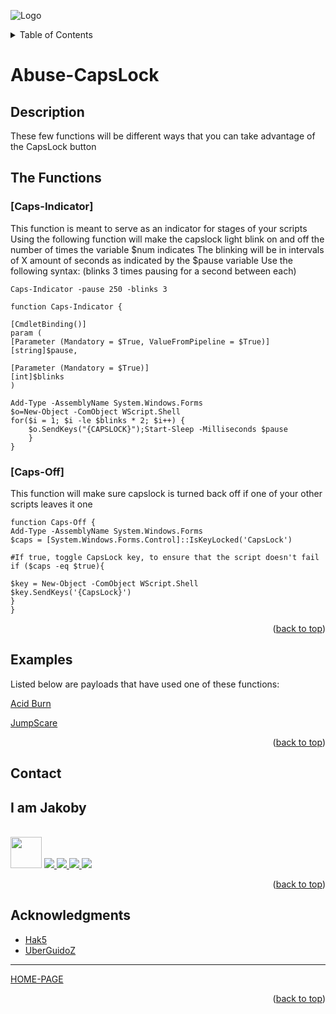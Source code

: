 ![Logo](https://github.com/I-Am-Jakoby/hak5-submissions/blob/main/Assets/logo-170-px.png?raw=true)

<!-- TABLE OF CONTENTS -->
<details>
  <summary>Table of Contents</summary>
  <ol>
    <li><a href="#Description">Description</a></li>
    <li><a href="#The-Functions">The Functions</a></li>
    <li><a href="#Examples">Examples</a></li>
    <li><a href="#Contact">Contact</a></li>
    <li><a href="#Acknowledgments">Acknowledgments</a></li>
  </ol>
</details>

# Abuse-CapsLock

## Description

These few functions will be different ways that you can take advantage of the CapsLock button 

## The Functions

### [Caps-Indicator] 

This function is meant to serve as an indicator for stages of your scripts 
Using the following function will make the capslock light blink on and off the number of times the variable $num indicates
The blinking will be in intervals of X amount of seconds as indicated by the $pause variable 
Use the following syntax:
(blinks 3 times pausing for a second between each) 

```
Caps-Indicator -pause 250 -blinks 3
```

```
function Caps-Indicator {

[CmdletBinding()]
param (	
[Parameter (Mandatory = $True, ValueFromPipeline = $True)]
[string]$pause,

[Parameter (Mandatory = $True)]
[int]$blinks
)

Add-Type -AssemblyName System.Windows.Forms
$o=New-Object -ComObject WScript.Shell
for($i = 1; $i -le $blinks * 2; $i++) {
    $o.SendKeys("{CAPSLOCK}");Start-Sleep -Milliseconds $pause
    }
}
```

### [Caps-Off] 

This function will make sure capslock is turned back off if one of your other scripts leaves it one

```
function Caps-Off {
Add-Type -AssemblyName System.Windows.Forms
$caps = [System.Windows.Forms.Control]::IsKeyLocked('CapsLock')

#If true, toggle CapsLock key, to ensure that the script doesn't fail
if ($caps -eq $true){

$key = New-Object -ComObject WScript.Shell
$key.SendKeys('{CapsLock}')
}
}
```

<p align="right">(<a href="#top">back to top</a>)</p>


## Examples 

Listed below are payloads that have used one of these functions:

[Acid Burn](https://github.com/I-Am-Jakoby/hak5-submissions/tree/main/OMG/Payloads/OMG-AcidBurn)

[JumpScare](https://github.com/I-Am-Jakoby/hak5-submissions/tree/main/OMG/Payloads/OMG-JumpScare)


<p align="right">(<a href="#top">back to top</a>)</p>

<!-- CONTACT -->
## Contact

<div><h2>I am Jakoby</h2></div>
  <p><br/>

  <img src="https://media.giphy.com/media/VgCDAzcKvsR6OM0uWg/giphy.gif" width="50"> 

  <a href="https://github.com/I-Am-Jakoby/">
    <img src="https://img.shields.io/badge/GitHub-I--Am--Jakoby-blue">
  </a>

  <a href="https://www.instagram.com/i_am_jakoby/">
    <img src="https://img.shields.io/badge/Instagram-i__am__jakoby-red">
  </a>

  <a href="https://twitter.com/I_Am_Jakoby/">
    <img src="https://img.shields.io/badge/Twitter-I__Am__Jakoby-blue">
  </a>

  <a href="https://www.youtube.com/c/IamJakoby/">
    <img src="https://img.shields.io/badge/YouTube-I_am_Jakoby-red">
  </a>

</p>



<p align="right">(<a href="#top">back to top</a>)</p>

<!-- ACKNOWLEDGMENTS -->
## Acknowledgments

* [Hak5](https://hak5.org/)
* [UberGuidoZ](https://github.com/UberGuidoZ)

***

[HOME-PAGE](https://github.com/I-Am-Jakoby/PowerShell-for-Hackers)

<p align="right">(<a href="#top">back to top</a>)</p>
